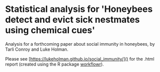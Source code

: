 # Statistical analysis for 'Honeybees detect and evict sick nestmates using chemical cues'

Analysis for a forthcoming paper about social immunity in honeybees, by Tarli Conroy and Luke Holman. 

Please see [https://lukeholman.github.io/social_immunity/]() for the .html report (created using the R package [workflowr](https://github.com/jdblischak/workflowr)).


